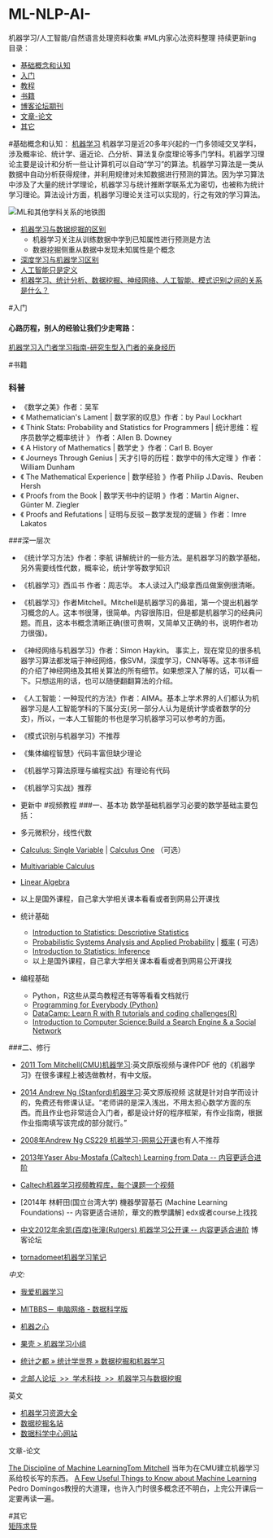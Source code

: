 # ML-NLP-AI-
机器学习/人工智能/自然语言处理资料收集
#ML内家心法资料整理 持续更新ing
目录：
- [基础概念和认知](#1)
- [入门](#2)
- [教程](#3)
- [书籍](#4)
- [博客论坛期刊](#5)
- [文章-论文](#6)
- [其它](#7)

#基础概念和认知：
[机器学习](http://zh.wikipedia.org/zh/%E6%9C%BA%E5%99%A8%E5%AD%A6%E4%B9%A0) 机器学习是近20多年兴起的一门多领域交叉学科，涉及概率论、统计学、逼近论、凸分析、算法复杂度理论等多门学科。机器学习理论主要是设计和分析一些让计算机可以自动“学习”的算法。机器学习算法是一类从数据中自动分析获得规律，并利用规律对未知数据进行预测的算法。因为学习算法中涉及了大量的统计学理论，机器学习与统计推断学联系尤为密切，也被称为统计学习理论。算法设计方面，机器学习理论关注可以实现的，行之有效的学习算法。

![ML和其他学科关系的地铁图](http://upload-images.jianshu.io/upload_images/744392-ff8a7eb9953e7f95.jpg?imageMogr2/auto-orient/strip%7CimageView2/2/w/1240)


 - [机器学习与数据挖掘的区别](https://en.wikipedia.org/wiki/Machine_learning#Machine_learning_and_data_mining)
   -  机器学习关注从训练数据中学到已知属性进行预测是方法
   -  数据挖掘侧重从数据中发现未知属性是个概念
- [深度学习与机器学习区别](https://zh.wikipedia.org/wiki/%E6%B7%B1%E5%BA%A6%E5%AD%A6%E4%B9%A0)
- [人工智能只是定义](https://zh.wikipedia.org/wiki/%E4%BA%BA%E5%B7%A5%E6%99%BA%E8%83%BD)
- [机器学习、统计分析、数据挖掘、神经网络、人工智能、模式识别之间的关系是什么？](https://www.zhihu.com/question/20747381)

 

#入门

#### 心路历程，别人的经验让我们少走弯路：
 [机器学习入门者学习指南-研究生型入门者的亲身经历](http://www.guokr.com/post/512037/)


#书籍

### 科普
- 《数学之美》作者：吴军
- 《 Mathematician's Lament | 数学家的叹息》作者：by Paul Lockhart
- 《 Think Stats: Probability and Statistics for Programmers | 统计思维：程序员数学之概率统计 》 作者：Allen B. Downey
- 《 A History of Mathematics | 数学史 》作者：Carl B. Boyer
- 《 Journeys Through Genius | 天才引导的历程：数学中的伟大定理 》作者：William Dunham
- 《 The Mathematical Experience | 数学经验 》作者 Philip J.Davis、Reuben Hersh
- 《 Proofs from the Book | 数学天书中的证明 》作者：Martin Aigner、Günter M. Ziegler
- 《 Proofs and Refutations | 证明与反驳－数学发现的逻辑 》作者：Imre Lakatos

###深一层次
- 《统计学习方法》作者：李航 讲解统计的一些方法。是机器学习的数学基础，另外需要线性代数，概率论，统计学等数学知识
- 《机器学习》西瓜书 作者：周志华。 本人读过入门级拿西瓜做案例很清晰。

- 《机器学习》作者Mitchell。Mitchell是机器学习的鼻祖，第一个提出机器学习概念的人。这本书很薄，很简单。内容很陈旧，但是都是机器学习的经典问题。而且，这本书概念清晰正确(很可贵啊，又简单又正确的书，说明作者功力很强)。

- 《神经网络与机器学习》作者：Simon Haykin。 事实上，现在常见的很多机器学习算法都发端于神经网络，像SVM，深度学习，CNN等等。这本书详细的介绍了神经网络及其相关算法的所有细节。如果想深入了解的话，可以看一下。只想运用的话，也可以随便翻翻算法的介绍。
- 《人工智能：一种现代的方法》作者：AIMA。基本上学术界的人们都认为机器学习是人工智能学科的下属分支(另一部分人认为是统计学或者数学的分支)，所以，一本人工智能的书也是学习机器学习可以参考的方面。
- 《模式识别与机器学习》不推荐
- 《集体编程智慧》代码丰富但缺少理论
- 《机器学习算法原理与编程实战》有理论有代码
- 《机器学习实战》推荐
- 更新中
#视频教程
###一、基本功
数学基础机器学习必要的数学基础主要包括：
- 多元微积分，线性代数
 - [Calculus: Single Variable](https://www.coursera.org/learn/single-variable-calculus) | [Calculus One](https://www.coursera.org/learn/calculus1) （可选）
 - [Multivariable Calculus](https://ocw.mit.edu/courses/mathematics/18-02sc-multivariable-calculus-fall-2010/)
 - [Linear Algebra](https://ocw.mit.edu/courses/mathematics/18-06-linear-algebra-spring-2010/)
 - 以上是国外课程，自己拿大学相关课本看看或者到网易公开课找
- 统计基础
    - [Introduction to Statistics: Descriptive Statistics](https://www.edx.org/course/introduction-statistics-descriptive-uc-berkeleyx-stat2-1x)
    - [Probabilistic Systems Analysis and Applied Probability](https://ocw.mit.edu/courses/electrical-engineering-and-computer-science/6-041-probabilistic-systems-analysis-and-applied-probability-fall-2010/) | [概率](http://open.163.com/special/Khan/probability.html) ( 可选)
    - [Introduction to Statistics: Inference](https://www.edx.org/course/introduction-statistics-inference-uc-berkeleyx-stat2-3x#.U3nU2vmSxhQ)
    - 以上是国外课程，自己拿大学相关课本看看或者到网易公开课找
- 编程基础
    - Python，R这些从菜鸟教程还有等等看看文档就行 
    - [Programming for Everybody (Python)](https://www.coursera.org/learn/python)
    - [DataCamp: Learn R with R tutorials and coding challenges(R)](https://www.datacamp.com/)
    - [Introduction to Computer Science:Build a Search Engine & a Social Network](https://https://cn.udacity.com/course/intro-to-computer-science--cs101)

 ###二、修行

- [2011 Tom Mitchell(CMU)机器学习](http://www.cs.cmu.edu/~tom/10701_sp11/lectures.shtml):英文原版视频与课件PDF 他的《机器学习》在很多课程上被选做教材，有中文版。
- [2014 Andrew Ng (Stanford)机器学习](https://www.coursera.org/course/ml):英文原版视频 这就是针对自学而设计的，免费还有修课认证。“老师讲的是深入浅出，不用太担心数学方面的东西。而且作业也非常适合入门者，都是设计好的程序框架，有作业指南，根据作业指南填写该完成的部分就行。”
- [2008年Andrew Ng CS229 机器学习-网易公开课](http://v.163.com/special/opencourse/machinelearning.html)也有人不推荐
- [2013年Yaser Abu-Mostafa (Caltech) Learning from Data -- 内容更适合进阶](http://work.caltech.edu/lectures.html)
- [Caltech机器学习视频教程库，每个课题一个视频](http://work.caltech.edu/library/)
- [2014年 林軒田(国立台湾大学) 機器學習基石 (Machine Learning Foundations) -- 内容更适合进阶，華文的教學講解] edx或者course上找找
- [中文2012年余凯(百度)张潼(Rutgers) 机器学习公开课 -- 内容更适合进阶](http://wenku.baidu.com/course/view/49e8b8f67c1cfad6195fa705)
博客论坛

- [tornadomeet机器学习笔记](http://www.cnblogs.com/tornadomeet/tag/%E6%9C%BA%E5%99%A8%E5%AD%A6%E4%B9%A0/)


*中文:*

- [我爱机器学习](http://www.52ml.net/) 

- [MITBBS－ 电脑网络 - 数据科学版](http://www.mitbbs.com/bbsdoc/DataSciences.html) 
- [机器之心](!)
- [果壳 > 机器学习小组](http://www.guokr.com/group/262/)
- [统计之都 » 统计学世界 » 数据挖掘和机器学习
](http://cos.name/cn/forum/22) 
- [北邮人论坛 >> 学术科技 >> 机器学习与数据挖掘
](http://bbs.byr.cn/#!board/ML_DM)

英文

- [机器学习资源大全
](https://github.com/josephmisiti/awesome-machine-learning)
- [数据挖掘名站](http://www.kdnuggets.com/)
- [数据科学中心网站](http://www.datasciencecentral.com/) 

文章-论文

[The Discipline of Machine LearningTom Mitchell](http://www.cs.cmu.edu/~tom/pubs/MachineLearning.pdf) 当年为在CMU建立机器学习系给校长写的东西。
[A Few Useful Things to Know about Machine Learning](http://homes.cs.washington.edu/~pedrod/papers/cacm12.pdf) Pedro Domingos教授的大道理，也许入门时很多概念还不明白，上完公开课后一定要再读一遍。

#其它  
[矩阵求导](https://zhuanlan.zhihu.com/p/24709748)
